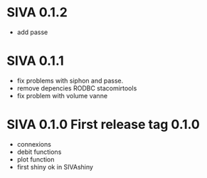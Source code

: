 # SIVA 0.1.2

* add passe 

# SIVA 0.1.1 

* fix problems with siphon and passe.
* remove depencies RODBC stacomirtools
* fix problem with volume vanne

# SIVA 0.1.0 First release tag 0.1.0

* connexions
* debit functions
* plot function
* first shiny ok in SIVAshiny


